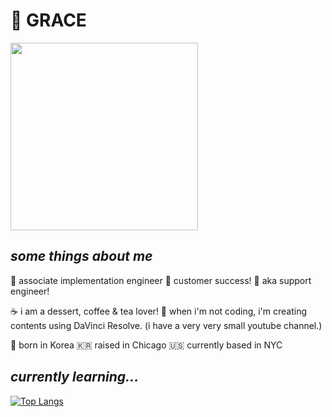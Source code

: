 # 🍦 GRACE 


 <img align="center" width="300" src="https://media.giphy.com/media/TVWcMoCORhfodTjOZb/giphy.gif" />

 ## ***some things about me***
  🎂 associate implementation engineer
  🍪 customer success!
  🍩 aka support engineer!
 
  ☕ i am a dessert, coffee & tea lover!
  🧁 when i'm not coding, i'm creating contents using DaVinci Resolve. (i have a very very small youtube channel.)
  
  🍵 born in Korea 🇰🇷 raised in Chicago 🇺🇸 currently based in NYC 
  
## ***currently learning...***
[![Top Langs](https://github-readme-stats.vercel.app/api/top-langs/?username=johgee&layout=compact)](https://github.com/johgee/github-readme-stats)
